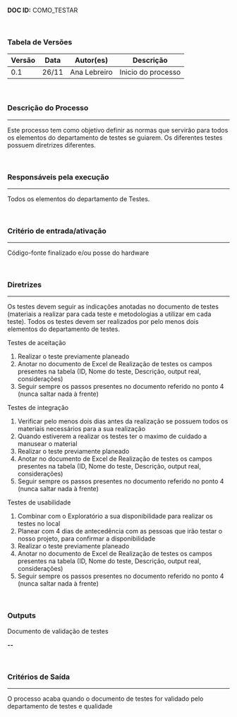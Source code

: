 **DOC ID:** COMO_TESTAR

</br>

### **Tabela de Versões**

| Versão | Data | Autor(es) | Descrição |
|---|---|---|---|
| 0.1 | 26/11 | Ana Lebreiro | Inicio do processo |

</br>

### **Descrição do Processo**

---

Este processo tem como objetivo definir as normas que servirão para todos os elementos do departamento de testes se guiarem. Os diferentes testes possuem diretrizes diferentes. 

</br>

### **Responsáveis pela execução**

---

Todos os elementos do departamento de Testes.

</br>

### **Critério de entrada/ativação**

---

Código-fonte finalizado e/ou posse do hardware

</br>


### **Diretrizes**

---
Os testes devem seguir as indicações anotadas no documento de testes (materiais a realizar para cada teste e metodologias a utilizar em cada teste).
Todos os testes devem ser realizados por pelo menos dois elementos do departamento de testes.

Testes de aceitação
1. Realizar o teste previamente planeado
2. Anotar no documento de Excel de Realização de testes os campos presentes na tabela (ID, Nome do teste, Descrição, output real, considerações)
3. Seguir sempre os passos presentes no documento referido no ponto 4 (nunca saltar nada à frente)

Testes de integração
1. Verificar pelo menos dois dias antes da realização se possuem todos os materiais necessários para a sua realização
2. Quando estiverem a realizar os testes ter o maximo de cuidado a manusear o material
3. Realizar o teste previamente planeado
4. Anotar no documento de Excel de Realização de testes os campos presentes na tabela (ID, Nome do teste, Descrição, output real, considerações)
5. Seguir sempre os passos presentes no documento referido no ponto 4 (nunca saltar nada à frente)

Testes de usabilidade
1. Combinar com o Exploratório a sua disponibilidade para realizar os testes no local 
2. Planear com 4 dias de antecedência com as pessoas que irão testar o nosso projeto, para confirmar a disponibilidade
3. Realizar o teste previamente planeado
4. Anotar no documento de Excel de Realização de testes os campos presentes na tabela (ID, Nome do teste, Descrição, output real, considerações)
5. Seguir sempre os passos presentes no documento referido no ponto 4 (nunca saltar nada à frente)

</br>

### **Outputs**

Documento de validação de testes

**--**

</br>

### **Critérios de Saída**

---

O processo acaba quando o documento de testes for validado pelo departamento de testes e qualidade
